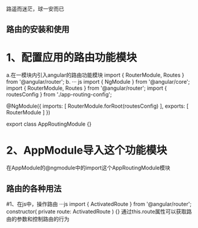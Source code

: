 路遥而迷茫，球一安而已

## 路由的安装和使用
# 1、配置应用的路由功能模块
a.在一模块内引入angular的路由功能模块 import { RouterModule, Routes } from '@angular/router';
b.
··· js
import { NgModule } from '@angular/core';
import { RouterModule, Routes } from '@angular/router';
import { routesConfig } from './app-routing-config';

@NgModule({
	imports: [ RouterModule.forRoot(routesConfig) ],
	exports: [ RouterModule ]
})

export class AppRoutingModule {}
# 2、AppModule导入这个功能模块
在AppModule的@ngmodule中的import这个AppRoutingModule模块

## 路由的各种用法

#1、在js中，操作路由
···js
import { ActivatedRoute } from '@angular/router';
constructor(
    private route: ActivatedRoute
) {}
通过this.route属性可以获取路由的参数和控制路由的行为